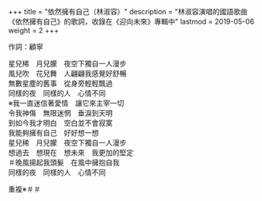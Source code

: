 +++
title = "依然擁有自己（林淑容）"
description = "林淑容演唱的國語歌曲《依然擁有自己》的歌詞，收錄在《迎向未來》專輯中"
lastmod = 2019-05-06
weight = 2
+++

作詞：顧寧　

星兒稀　月兒朦　夜空下獨自一人漫步  
風兒吹　花兒舞　人翩翩我感覺好舒暢  
無數星塵的舊事　從身旁輕輕飄過  
同樣的夜　同樣的人　心情不同  
※我一直迷信著愛情　讓它來主宰一切  
令我神傷　無限迷惘　垂淚到天明  
到如今我才明白　空白並不會寂寞  
我能夠擁有自己　好好想一想  
星兒稀　月兒朦　夜空下獨自一人漫步  
想過去　想現在　想未來　我更加的堅定  
＃晚風揚起我頭髮　在風中擁抱自我  
同樣的夜　同樣的人　心情不同  

重複※＃＃
